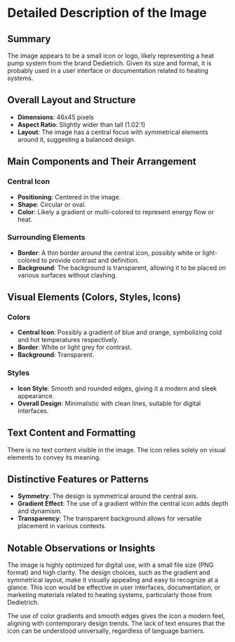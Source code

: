 # Detailed Description of the Image

## Summary
The image appears to be a small icon or logo, likely representing a heat pump system from the brand Dedietrich. Given its size and format, it is probably used in a user interface or documentation related to heating systems.

## Overall Layout and Structure
- **Dimensions**: 46x45 pixels
- **Aspect Ratio**: Slightly wider than tall (1.02:1)
- **Layout**: The image has a central focus with symmetrical elements around it, suggesting a balanced design.

## Main Components and Their Arrangement

### Central Icon
- **Positioning**: Centered in the image.
- **Shape**: Circular or oval.
- **Color**: Likely a gradient or multi-colored to represent energy flow or heat.

### Surrounding Elements
- **Border**: A thin border around the central icon, possibly white or light-colored to provide contrast and definition.
- **Background**: The background is transparent, allowing it to be placed on various surfaces without clashing.

## Visual Elements (Colors, Styles, Icons)

### Colors
- **Central Icon**: Possibly a gradient of blue and orange, symbolizing cold and hot temperatures respectively.
- **Border**: White or light grey for contrast.
- **Background**: Transparent.

### Styles
- **Icon Style**: Smooth and rounded edges, giving it a modern and sleek appearance.
- **Overall Design**: Minimalistic with clean lines, suitable for digital interfaces.

## Text Content and Formatting

There is no text content visible in the image. The icon relies solely on visual elements to convey its meaning.

## Distinctive Features or Patterns
- **Symmetry**: The design is symmetrical around the central axis.
- **Gradient Effect**: The use of a gradient within the central icon adds depth and dynamism.
- **Transparency**: The transparent background allows for versatile placement in various contexts.

## Notable Observations or Insights

The image is highly optimized for digital use, with a small file size (PNG format) and high clarity. The design choices, such as the gradient and symmetrical layout, make it visually appealing and easy to recognize at a glance. This icon would be effective in user interfaces, documentation, or marketing materials related to heating systems, particularly those from Dedietrich.

The use of color gradients and smooth edges gives the icon a modern feel, aligning with contemporary design trends. The lack of text ensures that the icon can be understood universally, regardless of language barriers.